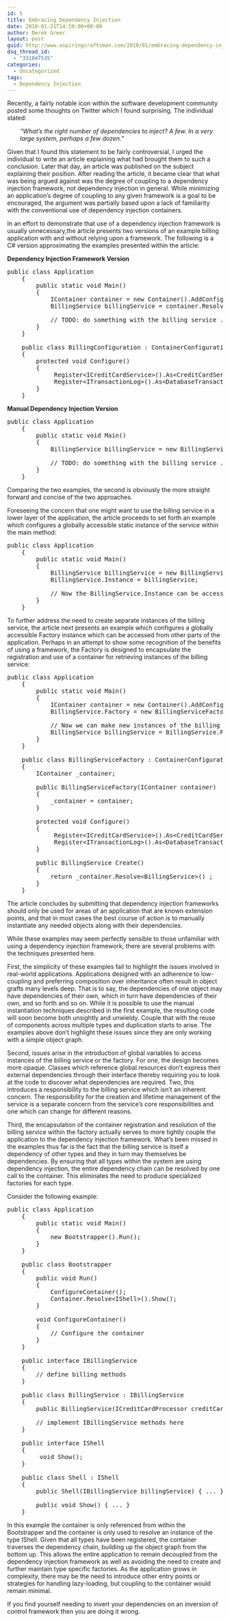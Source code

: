 ```yaml
---
id: 5
title: Embracing Dependency Injection
date: 2010-01-21T14:59:00+00:00
author: Derek Greer
layout: post
guid: http://www.aspiringcraftsman.com/2010/01/embracing-dependency-injection/
dsq_thread_id:
  - "331047535"
categories:
  - Uncategorized
tags:
  - Dependency Injection
---
```

Recently, a fairly notable icon within the software development community posted some thoughts on Twitter which I found surprising. The individual stated:

<p style="padding-left: 30px">
  <em> &#8220;What&#8217;s the right number of dependencies to inject? A few. In a very large system, perhaps a few dozen.&#8221; </em>
</p>

Given that I found this statement to be fairly controversial, I urged the individual to write an article explaining what had brought them to such a conclusion. Later that day, an article was published on the subject explaining their position. After reading the article, it became clear that what was being argued against was the degree of coupling to a dependency injection framework, not dependency injection in general. While minimizing an application&#8217;s degree of coupling to any given framework is a goal to be encouraged, the argument was partially based upon a lack of familiarity with the conventional use of dependency injection containers.

In an effort to demonstrate that use of a dependency injection framework is usually unnecessary,the article presents two versions of an example billing application with and without relying upon a framework. The following is a C# version approximating the examples presented within the article:

**Dependency Injection Framework Version**

<pre class="prettyprint">public class Application
    {
        public static void Main()
        {
            IContainer container = new Container().AddConfiguration(BillingConfiguration);
            BillingService billingService = container.Resolve&lt;BillingService&gt;();

            // TODO: do something with the billing service ...
        }
    }

    public class BillingConfiguration : ContainerConfiguration
    {
        protected void Configure()
        {
             Register&lt;ICreditCardService&gt;().As&lt;CreditCardService&gt;();
             Register&lt;ITransactionLog&gt;().As&lt;DatabaseTransactionLog&gt;();
        }
    }
</pre>

**Manual Dependency Injection Version**

<pre class="prettyprint">public class Application
    {
        public static void Main()
        {
            BillingService billingService = new BillingService(new CreditCardProcessor(), new TransactionLog());

            // TODO: do something with the billing service ...
        }
    }
</pre>

Comparing the two examples, the second is obviously the more straight forward and concise of the two approaches.

Foreseeing the concern that one might want to use the billing service in a lower layer of the application, the article proceeds to set forth an example which configures a globally accessible static instance of the service within the main method:

<pre class="prettyprint">public class Application
    {
        public static void Main()
        {
            BillingService billingService = new BillingService(new CreditCardProcessor(), new TransactionLog());
            BillingService.Instance = billingService;

            // Now the BillingService.Instance can be accessed anywhere within the application
        }
    }
</pre>

To further address the need to create separate instances of the billing service, the article next presents an example which configures a globally accessible Factory instance which can be accessed from other parts of the application. Perhaps in an attempt to show some recognition of the benefits of using a framework, the Factory is designed to encapsulate the registration and use of a container for retrieving instances of the billing service:

<pre class="prettyprint">public class Application
    {
        public static void Main()
        {
            IContainer container = new Container().AddConfiguration(BillingConfiguration);
            BillingService.Factory = new BillingServiceFactory(container);

            // Now we can make new instances of the billing service anywhere within the application
            BillingService billingService = BillingService.Factory.Create();
        }
    }

    public class BillingServiceFactory : ContainerConfiguration
    {
        IContainer _container;

        public BillingServiceFactory(IContainer container)
        {
            _container = container;
        }

        protected void Configure()
        {
             Register&lt;ICreditCardService&gt;().As&lt;CreditCardService&gt;();
             Register&lt;ITransactionLog&gt;().As&lt;DatabaseTransactionLog&gt;();
        }

        public BillingService Create()
        {
            return _container.Resolve&lt;BillingService&gt;() ;
        }
    }
</pre>

The article concludes by submitting that dependency injection frameworks should only be used for areas of an application that are known extension points, and that in most cases the best course of action is to manually instantiate any needed objects along with their dependencies.

While these examples may seem perfectly sensible to those unfamiliar with using a dependency injection framework, there are several problems with the techniques presented here.

First, the simplicity of these examples fail to highlight the issues involved in real-world applications. Applications designed with an adherence to low-coupling and preferring composition over inheritance often result in object grafts many levels deep. That is to say, the dependencies of one object may have dependencies of their own, which in turn have dependencies of their own, and so forth and so on. While it is possible to use the manual instantiation techniques described in the first example, the resulting code will soon become both unsightly and unwieldy. Couple that with the reuse of components across multiple types and duplication starts to arise. The examples above don&#8217;t highlight these issues since they are only working with a simple object graph.

Second, issues arise in the introduction of global variables to access instances of the billing service or the factory. For one, the design becomes more opaque. Classes which reference global resources don&#8217;t express their external dependencies through their interface thereby requiring you to look at the code to discover what dependencies are required. Two, this introduces a responsibility to the billing service which isn&#8217;t an inherent concern. The responsibility for the creation and lifetime management of the service is a separate concern from the service&#8217;s core responsibilities and one which can change for different reasons.

Third, the encapsulation of the container registration and resolution of the billing service within the factory actually serves to more tightly couple the application to the dependency injection framework. What&#8217;s been missed in the examples thus far is the fact that the billing service is itself a dependency of other types and they in turn may themselves be dependencies. By ensuring that all types within the system are using dependency injection, the entire dependency chain can be resolved by one call to the container. This eliminates the need to produce specialized factories for each type.

Consider the following example:

<pre class="prettyprint">public class Application
    {
        public static void Main()
        {
            new Bootstrapper().Run();
        }
    }

    public class Bootstrapper
    {
        public void Run()
        {
            ConfigureContainer();
            Container.Resolve&lt;IShell&gt;().Show();
        }

        void ConfigureContainer()
        {
            // Configure the container
        }
    }

    public interface IBillingService
    {
        // define billing methods
    }

    public class BillingService : IBillingService
    {
        public BillingService(ICreditCardProcessor creditCardProcessor, ITransactionLog transactionLog) { ... }

        // implement IBillingService methods here
    }

    public interface IShell
    {
         void Show();
    }

    public class Shell : IShell
    {
        public Shell(IBillingService billingService) { ... }

        public void Show() { ... }
    }
</pre>

In this example the container is only referenced from within the Bootstrapper and the container is only used to resolve an instance of the type IShell. Given that all types have been registered, the container traverses the dependency chain, building up the object graph from the bottom up. This allows the entire application to remain decoupled from the dependency injection framework as well as avoiding the need to create and further maintain type specific factories. As the application grows in complexity, there may be the need to introduce other entry points or strategies for handling lazy-loading, but coupling to the container would remain minimal.

If you find yourself needing to invert your dependencies on an inversion of control framework then you are doing it wrong.
